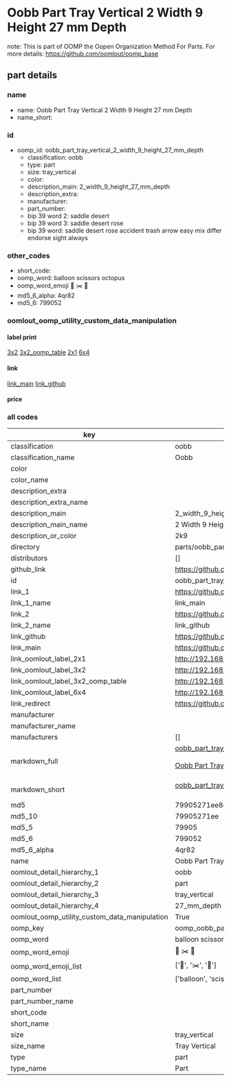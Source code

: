 # Oobb Part Tray Vertical 2 Width 9 Height 27 mm Depth  

note: This is part of OOMP the Oopen Organization Method For Parts. For more details: https://github.com/oomlout/oomp_base

##  part details
  







### name
* name: Oobb Part Tray Vertical 2 Width 9 Height 27 mm Depth
* name_short: 
### id
* oomp_id: oobb_part_tray_vertical_2_width_9_height_27_mm_depth
  * classification: oobb
  * type: part
  * size: tray_vertical
  * color: 
  * description_main: 2_width_9_height_27_mm_depth
  * description_extra: 
  * manufacturer: 
  * part_number: 
  * bip 39 word 2: saddle desert
  * bip 39 word 3: saddle desert rose
  * bip 39 word: saddle desert rose accident trash arrow easy mix differ endorse sight always

### other_codes
* short_code: 
* oomp_word: balloon scissors octopus
* oomp_word_emoji :balloon: :scissors: :octopus:
* md5_6_alpha: 4qr82
* md5_6: 799052






### oomlout_oomp_utility_custom_data_manipulation
#### label print
[3x2](http://192.168.1.245:1112/?label=oomp%204qr82)
[3x2_oomp_table](http://192.168.1.108:1112/?label=oomp%204qr82)
[2x1](http://192.168.1.242:1112/?label=oomp%204qr82)
[6x4](http://192.168.1.55:1112/?label=oomp%204qr82)    

#### link

[link_main](https://github.com/oomlout/oomlout_oomp_version_1_messy/tree/main/parts/oobb_part_tray_vertical_2_width_9_height_27_mm_depth) [link_github](https://github.com/oomlout/oomlout_oomp_version_1_messy/tree/main/parts/oobb_part_tray_vertical_2_width_9_height_27_mm_depth)                             

#### price







### all codes 
| key | value |  
| --- | --- |  
| classification | oobb |  
| classification_name | Oobb |  
| color |  |  
| color_name |  |  
| description_extra |  |  
| description_extra_name |  |  
| description_main | 2_width_9_height_27_mm_depth |  
| description_main_name | 2 Width 9 Height 27 mm Depth |  
| description_or_color | 2k9 |  
| directory | parts/oobb_part_tray_vertical_2_width_9_height_27_mm_depth |  
| distributors | [] |  
| github_link | https://github.com/oomlout/oomlout_oomp_part_src/tree/main/parts/oobb_part_tray_vertical_2_width_9_height_27_mm_depth |  
| id | oobb_part_tray_vertical_2_width_9_height_27_mm_depth |  
| link_1 | https://github.com/oomlout/oomlout_oomp_version_1_messy/tree/main/parts/oobb_part_tray_vertical_2_width_9_height_27_mm_depth |  
| link_1_name | link_main |  
| link_2 | https://github.com/oomlout/oomlout_oomp_version_1_messy/tree/main/parts/oobb_part_tray_vertical_2_width_9_height_27_mm_depth |  
| link_2_name | link_github |  
| link_github | https://github.com/oomlout/oomlout_oomp_version_1_messy/tree/main/parts/oobb_part_tray_vertical_2_width_9_height_27_mm_depth |  
| link_main | https://github.com/oomlout/oomlout_oomp_version_1_messy/tree/main/parts/oobb_part_tray_vertical_2_width_9_height_27_mm_depth |  
| link_oomlout_label_2x1 | http://192.168.1.242:1112/?label=oomp%204qr82 |  
| link_oomlout_label_3x2 | http://192.168.1.245:1112/?label=oomp%204qr82 |  
| link_oomlout_label_3x2_oomp_table | http://192.168.1.108:1112/?label=oomp%204qr82 |  
| link_oomlout_label_6x4 | http://192.168.1.55:1112/?label=oomp%204qr82 |  
| link_redirect | https://github.com/oomlout/oomlout_oomp_version_1_messy/tree/main/parts/oobb_part_tray_vertical_2_width_9_height_27_mm_depth |  
| manufacturer |  |  
| manufacturer_name |  |  
| manufacturers | [] |  
| markdown_full | [oobb_part_tray_vertical_2_width_9_height_27_mm_depth](none)<br>[](none)<br>[Oobb Part Tray Vertical 2 Width 9 Height 27 Mm Depth](none)<br><br> |  
| markdown_short | [oobb_part_tray_vertical_2_width_9_height_27_mm_depth](none)<br><br> |  
| md5 | 79905271ee8e08b832f3b017780eedee |  
| md5_10 | 79905271ee |  
| md5_5 | 79905 |  
| md5_6 | 799052 |  
| md5_6_alpha | 4qr82 |  
| name | Oobb Part Tray Vertical 2 Width 9 Height 27 mm Depth |  
| oomlout_detail_hierarchy_1 | oobb |  
| oomlout_detail_hierarchy_2 | part |  
| oomlout_detail_hierarchy_3 | tray_vertical |  
| oomlout_detail_hierarchy_4 | 27_mm_depth |  
| oomlout_oomp_utility_custom_data_manipulation | True |  
| oomp_key | oomp_oobb_part_tray_vertical_2_width_9_height_27_mm_depth |  
| oomp_word | balloon scissors octopus |  
| oomp_word_emoji | :balloon: :scissors: :octopus: |  
| oomp_word_emoji_list | [':balloon:', ':scissors:', ':octopus:'] |  
| oomp_word_list | ['balloon', 'scissors', 'octopus'] |  
| part_number |  |  
| part_number_name |  |  
| short_code |  |  
| short_name |  |  
| size | tray_vertical |  
| size_name | Tray Vertical |  
| type | part |  
| type_name | Part |  

